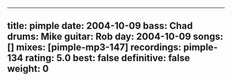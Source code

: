 
---
title: pimple
date: 2004-10-09
bass:	Chad
drums:	Mike
guitar:	Rob
day: 2004-10-09
songs: []
mixes: [pimple-mp3-147]
recordings: pimple-134
rating: 5.0
best: false
definitive: false
weight: 0
---
